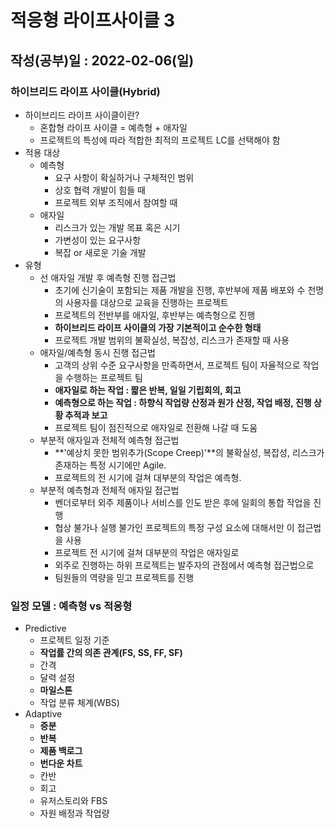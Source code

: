 # 적응형 라이프사이클 3

## 작성(공부)일 : 2022-02-06(일)



### 하이브리드 라이프 사이클(Hybrid)

* 하이브리드 라이프 사이클이란?
  * 혼합형 라이프 사이클 = 예측형 + 애자일
  * 프로젝트의 특성에 따라 적합한 최적의 프로젝트 LC를 선택해야 함
* 적용 대상
  * 예측형
    * 요구 사항이 확실하거나 구체적인 범위
    * 상호 협력 개발이 힘들 때
    * 프로젝트 외부 조직에서 참여할 때
  * 애자일
    * 리스크가 있는 개발 목표 혹은 시기
    * 가변성이 있는 요구사항
    * 복잡 or 새로운 기술 개발
* 유형
  * 선 애자일 개발 후 예측형 진행 접근법
    * 초기에 신기술이 포함되는 제품 개발을 진행, 후반부에 제품 배포와 수 천명의 사용자를 대상으로 교육을 진행하는 프로젝트
    * 프로젝트의 전반부를 애자일, 후반부는 예측형으로 진행
    * **하이브리드 라이프 사이클의 가장 기본적이고 순수한 형태**
    * 프로젝트 개발 범위의 불확실성, 복잡성, 리스크가 존재할 때 사용
  * 애자일/예측형 동시 진행 접근법
    * 고객의 상위 수준 요구사항을 만족하면서, 프로젝트 팀이 자율적으로 작업을 수행하는 프로젝트 팀
    * **애자일로 하는 작업 : 짧은 반복, 일일 기립회의, 회고**
    * **예측형으로 하는 작업 : 하향식 작업량 산정과 원가 산정, 작업 배정, 진행 상황 추적과 보고**
    * 프로젝트 팀이 점진적으로 애자일로 전환해 나갈 때 도움
  * 부분적 애자일과 전체적 예측형 접근법
    * **'예상치 못한 범위추가(Scope Creep)'**의 불확실성, 복잡성, 리스크가 존재하는 특정 시기에만 Agile.
    * 프로젝트의 전 시기에 걸쳐 대부분의 작업은 예측형.
  * 부분적 예측형과 전체적 애자일 접근법
    * 벤더로부터 외주 제품이나 서비스를 인도 받은 후에 일회의 통합 작업을 진행
    * 협상 불가나 실행 불가인 프로젝트의 특정 구성 요소에 대해서만 이 접근법을 사용
    * 프로젝트 전 시기에 걸쳐 대부분의 작업은 애자일로
    * 외주로 진행하는 하위 프로젝트는 발주자의 관점에서 예측형 접근법으로 
    * 팀원들의 역량을 믿고 프로젝트를 진행







### 일정 모델 : 예측형 vs 적응형

* Predictive
  * 프로젝트 일정 기준
  * **작업률 간의 의존 관계(FS, SS, FF, SF)**
  * 간격
  * 달력 설정
  * **마일스톤**
  * 작업 분류 체계(WBS)
* Adaptive
  * **증분**
  * **반복**
  * **제품 백로그**
  * **번다운 차트**
  * 칸반
  * 회고
  * 유저스토리와 FBS
  * 자원 배정과 작업량